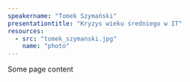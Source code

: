 ```yaml
---
speakername: "Tomek Szymański"
presentationtitle: "Kryzys wieku średniego w IT"
resources:
  - src: "tomek_szymanski.jpg"
    name: "photo"
---
```


Some page content
